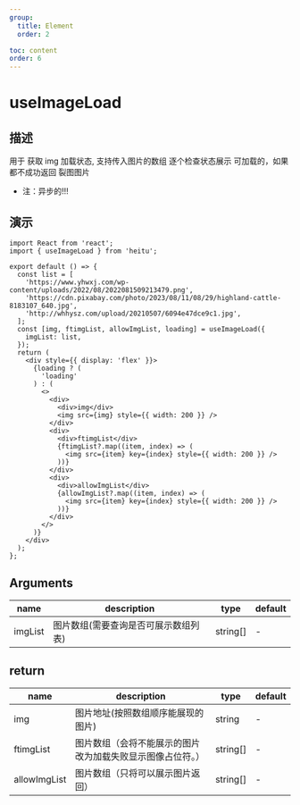 ```yaml
---
group:
  title: Element
  order: 2

toc: content
order: 6
---
```


# useImageLoad

## 描述

用于 获取 img 加载状态, 支持传入图片的数组 逐个检查状态展示 可加载的，如果都不成功返回 裂图图片

- 注：异步的!!!

## 演示

```tsx
import React from 'react';
import { useImageLoad } from 'heitu';

export default () => {
  const list = [
    'https://www.yhwxj.com/wp-content/uploads/2022/08/2022081509213479.png',
    'https://cdn.pixabay.com/photo/2023/08/11/08/29/highland-cattle-8183107_640.jpg',
    'http://whhysz.com/upload/20210507/6094e47dce9c1.jpg',
  ];
  const [img, ftimgList, allowImgList, loading] = useImageLoad({
    imgList: list,
  });
  return (
    <div style={{ display: 'flex' }}>
      {loading ? (
        'loading'
      ) : (
        <>
          <div>
            <div>img</div>
            <img src={img} style={{ width: 200 }} />
          </div>
          <div>
            <div>ftimgList</div>
            {ftimgList?.map((item, index) => (
              <img src={item} key={index} style={{ width: 200 }} />
            ))}
          </div>
          <div>
            <div>allowImgList</div>
            {allowImgList?.map((item, index) => (
              <img src={item} key={index} style={{ width: 200 }} />
            ))}
          </div>
        </>
      )}
    </div>
  );
};
```

## Arguments

| name    | description                          | type     | default |
| ------- | ------------------------------------ | -------- | ------- |
| imgList | 图片数组(需要查询是否可展示数组列表) | string[] | -       |

## return

| name         | description                                                | type     | default |
| ------------ | ---------------------------------------------------------- | -------- | ------- |
| img          | 图片地址(按照数组顺序能展现的图片)                         | string   | -       |
| ftimgList    | 图片数组（会将不能展示的图片改为加载失败显示图像占位符。） | string[] | -       |
| allowImgList | 图片数组（只将可以展示图片返回）                           | string[] | -       |
